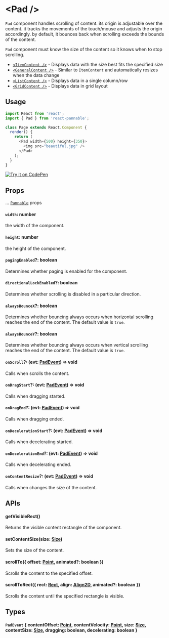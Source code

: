 # \<Pad />

`Pad` component handles scrolling of content. its origin is adjustable over the content. it tracks the movements of the touch/mouse and adjusts the origin accordingly. by default, it bounces back when scrolling exceeds the bounds of the content.

`Pad` component must know the size of the content so it knows when to stop scrolling.

- [`<ItemContent />`](itemcontent.md) - Displays data with the size best fits the specified size
- [`<GeneralContent />`](generalcontent.md) - Similar to `ItemContent` and automatically resizes when the data change
- [`<ListContent />`](listcontent.md) - Displays data in a single column/row
- [`<GridContent />`](gridcontent.md) - Displays data in grid layout

## Usage

```js
import React from 'react';
import { Pad } from 'react-pannable';

class Page extends React.Component {
  render() {
    return (
      <Pad width={500} height={350}>
        <img src="beautiful.jpg" />
      </Pad>
    );
  }
}
```

[![Try it on CodePen](https://img.shields.io/badge/CodePen-Run-blue.svg?logo=CodePen)](https://codepen.io/cztflove/pen/KYrRgQ)

## Props

... [`Pannable`](pannable.md) props

#### `width`: number

the width of the component.

#### `height`: number

the height of the component.

#### `pagingEnabled`?: boolean

Determines whether paging is enabled for the component.

#### `directionalLockEnabled`?: boolean

Determines whether scrolling is disabled in a particular direction.

#### `alwaysBounceX`?: boolean

Determines whether bouncing always occurs when horizontal scrolling reaches the end of the content. The default value is `true`.

#### `alwaysBounceY`?: boolean

Determines whether bouncing always occurs when vertical scrolling reaches the end of the content. The default value is `true`.

#### `onScroll`?: (evt: [PadEvent](#padevent--contentoffset-point-contentvelocity-point-size-size-contentsize-size-dragging-boolean-decelerating-boolean-)) => void

Calls when scrolls the content.

#### `onDragStart`?: (evt: [PadEvent](#padevent--contentoffset-point-contentvelocity-point-size-size-contentsize-size-dragging-boolean-decelerating-boolean-)) => void

Calls when dragging started.

#### `onDragEnd`?: (evt: [PadEvent](#padevent--contentoffset-point-contentvelocity-point-size-size-contentsize-size-dragging-boolean-decelerating-boolean-)) => void

Calls when dragging ended.

#### `onDecelerationStart`?: (evt: [PadEvent](#padevent--contentoffset-point-contentvelocity-point-size-size-contentsize-size-dragging-boolean-decelerating-boolean-)) => void

Calls when decelerating started.

#### `onDecelerationEnd`?: (evt: [PadEvent](#padevent--contentoffset-point-contentvelocity-point-size-size-contentsize-size-dragging-boolean-decelerating-boolean-)) => void

Calls when decelerating ended.

#### `onContentResize`?: (evt: [PadEvent](#padevent--contentoffset-point-contentvelocity-point-size-size-contentsize-size-dragging-boolean-decelerating-boolean-)) => void

Calls when changes the size of the content.

## APIs

#### getVisibleRect()

Returns the visible content rectangle of the component.

#### setContentSize(size: [Size](types.md#size--width-number-height-number-))

Sets the size of the content.

#### scrollTo({ offset: [Point](types.md#point--x-number-y-number-), animated?: boolean })

Scrolls the content to the specified offset.

#### scrollToRect({ rect: [Rect](types.md#rect--x-number-y-number-width-number-height-number-), align: [Align2D](types.md#align2d--x-align-y-align---align), animated?: boolean })

Scrolls the content until the specified rectangle is visible.

## Types

#### `PadEvent` { contentOffset: [Point](types.md#point--x-number-y-number-), contentVelocity: [Point](types.md#point--x-number-y-number-), size: [Size](types.md#size--width-number-height-number-), contentSize: [Size](types.md#size--width-number-height-number-), dragging: boolean, decelerating: boolean }
